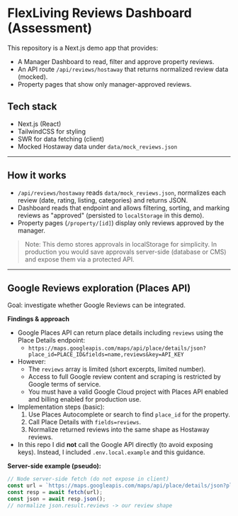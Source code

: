 # FlexLiving Reviews Dashboard (Assessment)

This repository is a Next.js demo app that provides:
- A Manager Dashboard to read, filter and approve property reviews.
- An API route `/api/reviews/hostaway` that returns normalized review data (mocked).
- Property pages that show only manager-approved reviews.

## Tech stack
- Next.js (React)
- TailwindCSS for styling
- SWR for data fetching (client)
- Mocked Hostaway data under `data/mock_reviews.json`


---

## How it works
- `/api/reviews/hostaway` reads `data/mock_reviews.json`, normalizes each review (date, rating, listing, categories) and returns JSON.
- Dashboard reads that endpoint and allows filtering, sorting, and marking reviews as "approved" (persisted to `localStorage` in this demo).
- Property pages (`/property/[id]`) display only reviews approved by the manager.

> Note: This demo stores approvals in localStorage for simplicity. In production you would save approvals server-side (database or CMS) and expose them via a protected API.

---

## Google Reviews exploration (Places API)
Goal: investigate whether Google Reviews can be integrated.

**Findings & approach**
- Google Places API can return place details including `reviews` using the Place Details endpoint:
  - `https://maps.googleapis.com/maps/api/place/details/json?place_id=PLACE_ID&fields=name,reviews&key=API_KEY`
- However:
  - The `reviews` array is limited (short excerpts, limited number).
  - Access to full Google review content and scraping is restricted by Google terms of service.
  - You must have a valid Google Cloud project with Places API enabled and billing enabled for production use.
- Implementation steps (basic):
  1. Use Places Autocomplete or search to find `place_id` for the property.
  2. Call Place Details with `fields=reviews`.
  3. Normalize returned reviews into the same shape as Hostaway reviews.
- In this repo I did **not** call the Google API directly (to avoid exposing keys). Instead, I included `.env.local.example` and this guidance.

**Server-side example (pseudo):**
```js
// Node server-side fetch (do not expose in client)
const url = `https://maps.googleapis.com/maps/api/place/details/json?place_id=${placeId}&fields=name,reviews&key=${process.env.GOOGLE_PLACES_API_KEY}`;
const resp = await fetch(url);
const json = await resp.json();
// normalize json.result.reviews -> our review shape
